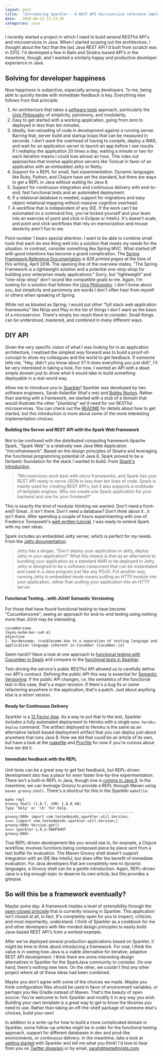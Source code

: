```yaml
---
layout: post
title:  "Introducing Sparkler - A REST API microservice reference implementation in Java"
date:   2016-04-12 22:13:39
categories: java
---
```


I recently started a project in which I need to build several RESTful API's and microservices in Java. When I started scoping out the architecture, I thought about the fact that the last Java REST API I'd built from scratch was in 2012. I'd developed a few in Rails and Sinatra-based API's in the meantime, though, and I wanted a similarly happy and productive developer experience in Java.

## Solving for developer happiness

Now happiness is subjective, especially among developers. To me, being able to quickly iterate with immediate feedback is key. Everything else follows from that principle:

1. An architecture that takes a [software tools](http://www.amazon.com/Software-Tools-Brian-W-Kernighan/dp/020103669X) approach, particularly the [Unix Philosophy](http://www.catb.org/esr/writings/taoup/html/ch01s06.html) of simplicity, parsimony, and modularity.
1. Easy to get started with a working application, going from zero to deployed in less than ten minutes.
1. Ideally, live-reloading of code in development against a running server. Barring that, server build and startup loops that can be measured in seconds. I don't want the overhead of having to compile, deploy a WAR, and wait for an application server to launch an app before I see results. If I redeploy the application 20 times a day, waiting a minute or two for each iteration means I could lose almost an hour. This rules out approaches that involve application servers like Tomcat in favor of an application with an embedded Jetty or Netty.
1. Support for a REPL for small, fast experimentation. Dynamic languages like Ruby, Python, and Clojure have set the standard, but there are ways to get a REPL in Java without waiting for Java 9.
1. Support for continuous integration and continuous delivery with end-to-end, fast functional tests and an automated deployment.
1. If a relational database is needed, support for migrations and easy object-relational mapping without massive cognitive overhead.
1. A workflow that is independent of any IDE. If the work can't be automated on a command line, you've locked yourself and your team into an exercise of point and click in Eclipse or IntelliJ. It's doesn't scale, and point and click workflows that rely on memorization and mouse dexterity aren't fun to me.

Point number 1 bears special attention. I want to be able to combine small tools that each do one thing well into a solution that meets my needs for the situation. In contrast, consider something like Spring MVC. What started off with good intentions has become a grand complication. The [Spring Framework Reference Documentation](http://docs.spring.io/autorepo/docs/spring/3.2.x/spring-framework-reference/htmlsingle/) is _626 printed pages_ at the time of this writing, April 2016. The opening line of the overview states, "The Spring Framework is a lightweight solution and a potential one-stop-shop for building your enterprise-ready applications." Sorry, but "lightweight" and "one-stop-shop" don't sound like compatible goals to me. Again, I'm looking for a solution that follows the [Unix Philosophy](http://www.catb.org/esr/writings/taoup/html/ch01s06.html). I don't know about you, but simplicity and parsimony are words I don't often hear from myself or others when speaking of Spring.

While not as bloated as Spring, I would put other "full stack web application frameworks" like Ninja and Play in the list of things I don't want as the basis of a microservice. There's simply too much there to consider. Small things can be understood, mastered, and combined in many different ways.

## DIY API

Given the very specific vision of what I was looking for in an application architecture, I realized the simplest way forward was to build a proof-of-concept to show my colleagues and the world to get feedback. If someone tells me, "Hey, didn't you know about X? It does everything you just did!", I'll be very interested in taking a look. For now, I wanted an API with a dead simple domain just to show what it would take to build something deployable in a real-world way.

Allow me to introduce you to [Sparkler](https://github.com/saslani/sparkler)! Sparkler was developed by two software engineers, Sarah Aslanifar (that's me) and [Bobby Norton](http://bobbynorton.com/). Rather than starting with a framework, we started with a stub of a domain that would illustrate the other "plumbing" we'd need for our RESTful microservices. You can check out the [README](https://github.com/saslani/sparkler/blob/master/README.md) for details about how to get started, but this introduction is more about some of the more interesting implementation choices.


#### Building the Server and REST API with the Spark Web Framework

Not to be confused with the distributed computing framework Apache Spark, "Spark Web" is a relatively new Java Web Application "microframework". Based on the design principles of Sinatra and leveraging the functional programming potential of Java 8, Spark proved to be a fantastic foundation for the stack I wanted to build. From [Spark's introduction](http://sparkjava.com/),

> "Microservices work best with micro frameworks, and Spark has your REST API ready to serve JSON in less than ten lines of code. Spark is mainly used for creating REST API's, but it also supports a multitude of template engines. Why not create one Spark application for your backend and one for your frontend?"

This is exactly the kind of modular thinking we wanted. Don't need a front-end? Great...it isn't there. Don't need a database? Don't think about it...it isn't there. After spending a couple of hours experimenting with one of Frederico Tomassetti's [well-written tutorial](https://sparktutorials.github.io/2015/04/03/spark-lombok-jackson-reduce-boilerplate.html), I was ready to extend Spark with my own ideas.

Spark includes an embedded Jetty server, which is perfect for my needs. From the [Jetty documentation](http://www.eclipse.org/jetty/documentation/current/embedding-jetty.html):

> Jetty has a slogan, "Don't deploy your application in Jetty, deploy Jetty in your application!" What this means is that as an alternative to bundling your application as a standard WAR to be deployed in Jetty, Jetty is designed to be a software component that can be instantiated and used in a Java program just like any POJO. Put another way, running Jetty in embedded mode means putting an HTTP module into your application, rather than putting your application into an HTTP server.


#### Functional Testing...with JUnit! Semantic Versioning

For those that have found functional testing to have become "Cucumbersome", seeing an approach for end-to-end testing using nothing more than JUnit may be interesting.

    cucumbersome
    [kyoo-kuhm-ber-suh m]
    adjective
    1. burdensome; troublesome due to a separation of testing language and application language inherent in Cucumber (cucumber.io)

Seem harsh? Have a look at one approach to [functional testing with Cucumber in Spark](https://sparktutorials.github.io/2015/09/27/spark-testing-functional.html) and compare to the [functional tests in Sparkler](https://github.com/saslani/sparkler/blob/master/src/test/java/com/testedminds/sparkler/RestfulApiFunctionalTest.java).

Test-driving the service's public RESTful API allowed us to carefully define our API's contract. Defining the public API this way is essential for [Semantic Versioning](http://semver.org/): If the public API changes, i.e. the semantics of the functional test in this case, that's a major revision. If there's a bug fix or some refactoring anywhere in the application, that's a patch. Just about anything else is a minor version.


#### Ready for Continuous Delivery

Sparkler is a [12 Factor App](http://12factor.net/). As a way to put that to the test, Sparkler includes a fully automated deployment to Heroku with a single `make heroku-deploy` command. The artifact deployed to Heroku is the same as an alternative tarball-based deployment artifact that you can deploy just about anywhere that runs Java 8. How we did that could be an article of its own, but have a look at the [makefile](https://github.com/saslani/sparkler/blob/master/makefile) and [Procfile](https://github.com/saslani/sparkler/blob/master/Procfile) for now if you're curious about how we did it.


#### Immediate feedback with the REPL

Unit tests can be a great way to get fast feedback, but REPL-driven development also has a place for even faster line-by-line experimentation. There isn't a built-in REPL in Java, though one is [coming in Java 9](https://blogs.oracle.com/java/entry/jshell_and_relp_in_java). In the meantime, we can leverage Groovy to provide a REPL through Maven using `maven groovy:shell`. There's a shortcut for this in the Sparkler `makefile`:


    make repl
    Groovy Shell (1.8.7, JVM: 1.8.0_40)
    Type 'help' or '\h' for help.
    -----------------------------------------------------------
    groovy:000> import com.testedminds.sparkler.util.Version;
    ===> [import com.testedminds.sparkler.util.Version;]
    groovy:000> Version.get()
    ===> sparkler-1.0.2-SNAPSHOT
    groovy:000>

True REPL-driven development like you would see in, for example, a Clojure workflow, involves functions being composed piece by piece sent from a text buffer for evaluation. The Maven Groovy shell doesn't support integration with an IDE like IntelliJ, but does offer the benefit of immediate evaluation. For Java developers that are completely new to dynamic languages, a Groovy shell can be a gentle introduction. Again, REPL-driven Java is a big enough topic to deserve its own article, but this provides a glimpse.


## So will this be a framework eventually?

Maybe some day. A framework implies a level of extensibility through the [open-closed principle](https://en.wikipedia.org/wiki/Open/closed_principle) that is currently missing in Sparkler. This application isn't closed at all, in fact. It's completely open for you to inspect, criticize, and most importantly, understand. I think of Sparkler as a cookbook for me and other developers with like-minded design principles to easily build Java-based REST API's from a worked example.

After we've deployed several production applications based on Sparkler, it might be time to think about introducing a framework. For now, I think the value is in seeing how Java is a viable alternative for iterative, adaptive REST API development. I think there are some interesting design alternatives in Sparkler for the SparkJava community to consider. On one hand, there's nothing new here. On the other, we couldn't find any other project where all of these ideas had been combined.

Maybe you don't agree with some of the choices we made. Maybe you think configuration files should be used in favor of environment variables, or perhaps you like Gradle instead of Maven. That's the beauty of open source: You're welcome to fork Sparkler and modify it in any way you wish. Building your own template is a great way to get to know the libraries you need to use. Rather than taking an off-the-shelf package of someone else's choices, build your own!

In addition to a write-up for how to build a more complicated domain in Sparkler, some follow-up articles might be in order for the functional testing approach, support for different databases in dev and prod-like environments, or continuous delivery. In the meantime, take a look at [getting started](https://github.com/saslani/sparkler#getting-started) with Sparkler and tell me what you think! I'd love to hear from you on [Twitter @saslani](https://twitter.com/saslani) or by email, [sarah@testedminds.com](mailto:sarah@testedminds.com).
